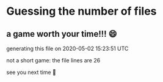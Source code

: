 # Guessing the number of files
## a game worth your time!!! :smile:

generating this file on  2020-05-02 15:23:51 UTC

not a short game: the file lines are 26

see you next time :wave:
